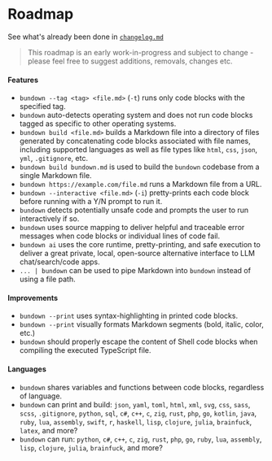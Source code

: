 # Roadmap

See what's already been done in [`changelog.md`](changelog.md)

> This roadmap is an early work-in-progress and subject to change - please feel free to suggest additions, removals, changes etc.

#### Features

+ `bundown --tag <tag> <file.md>` (`-t`) runs only code blocks with the specified tag.
+ `bundown` auto-detects operating system and does not run code blocks tagged as specific to other operating systems.
+ `bundown build <file.md>` builds a Markdown file into a directory of files generated by concatenating code blocks associated with file names, including supported languages as well as file types like `html`, `css`, `json`, `yml`, `.gitignore`, etc.
+ `bundown build bundown.md` is used to build the `bundown` codebase from a single Markdown file.
+ `bundown https://example.com/file.md` runs a Markdown file from a URL.
+ `bundown --interactive <file.md>` (`-i`) pretty-prints each code block before running with a Y/N prompt to run it.
+ `bundown` detects potentially unsafe code and prompts the user to run interactively if so.
+ `bundown` uses source mapping to deliver helpful and traceable error messages when code blocks or individual lines of code fail.
+ `bundown ai` uses the core runtime, pretty-printing, and safe execution to deliver a great private, local, open-source alternative interface to LLM chat/search/code apps.
+ `... | bundown` can be used to pipe Markdown into `bundown` instead of using a file path.

#### Improvements

+ `bundown --print` uses syntax-highlighting in printed code blocks.
+ `bundown --print` visually formats Markdown segments (bold, italic, color, etc.)
+ `bundown` should properly escape the content of Shell code blocks when compiling the executed TypeScript file.

#### Languages
+ `bundown` shares variables and functions between code blocks, regardless of language.
+ `bundown` can print and build: `json`, `yaml`, `toml`, `html`, `xml`, `svg`, `css`, `sass`, `scss`, `.gitignore`, `python`, `sql`, `c#`, `c++`, `c`, `zig`, `rust`, `php`, `go`, `kotlin`, `java`, `ruby`, `lua`, `assembly`, `swift`, `r`, `haskell`, `lisp`, `clojure`, `julia`, `brainfuck`, `latex`, and more?
+ `bundown` can run: `python`, `c#`, `c++`, `c`, `zig`, `rust`, `php`, `go`, `ruby`, `lua`, `assembly`, `lisp`, `clojure`, `julia`, `brainfuck`, and more?
